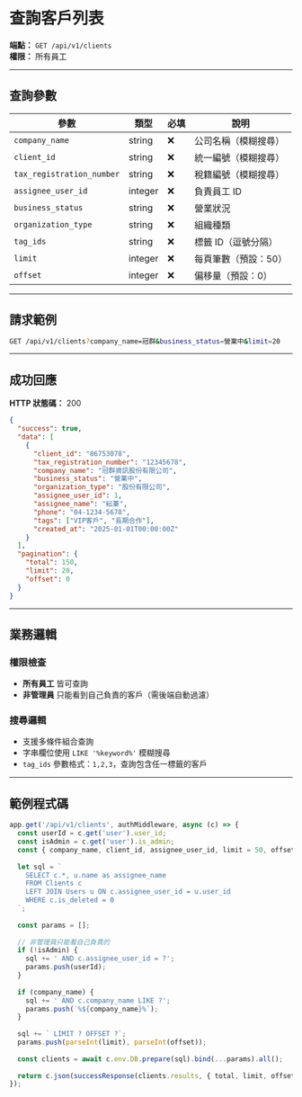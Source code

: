 # 查詢客戶列表

**端點：** `GET /api/v1/clients`  
**權限：** 所有員工

---

## 查詢參數

| 參數 | 類型 | 必填 | 說明 |
|-----|------|------|------|
| `company_name` | string | ❌ | 公司名稱（模糊搜尋）|
| `client_id` | string | ❌ | 統一編號（模糊搜尋）|
| `tax_registration_number` | string | ❌ | 稅籍編號（模糊搜尋）|
| `assignee_user_id` | integer | ❌ | 負責員工 ID |
| `business_status` | string | ❌ | 營業狀況 |
| `organization_type` | string | ❌ | 組織種類 |
| `tag_ids` | string | ❌ | 標籤 ID（逗號分隔）|
| `limit` | integer | ❌ | 每頁筆數（預設：50）|
| `offset` | integer | ❌ | 偏移量（預設：0）|

---

## 請求範例

```bash
GET /api/v1/clients?company_name=冠群&business_status=營業中&limit=20
```

---

## 成功回應

**HTTP 狀態碼：** 200

```json
{
  "success": true,
  "data": [
    {
      "client_id": "86753078",
      "tax_registration_number": "12345678",
      "company_name": "冠群資訊股份有限公司",
      "business_status": "營業中",
      "organization_type": "股份有限公司",
      "assignee_user_id": 1,
      "assignee_name": "紜蓁",
      "phone": "04-1234-5678",
      "tags": ["VIP客戶", "長期合作"],
      "created_at": "2025-01-01T00:00:00Z"
    }
  ],
  "pagination": {
    "total": 150,
    "limit": 20,
    "offset": 0
  }
}
```

---

## 業務邏輯

### 權限檢查
- **所有員工** 皆可查詢
- **非管理員** 只能看到自己負責的客戶（需後端自動過濾）

### 搜尋邏輯
- 支援多條件組合查詢
- 字串欄位使用 `LIKE '%keyword%'` 模糊搜尋
- `tag_ids` 參數格式：`1,2,3`，查詢包含任一標籤的客戶

---

## 範例程式碼

```typescript
app.get('/api/v1/clients', authMiddleware, async (c) => {
  const userId = c.get('user').user_id;
  const isAdmin = c.get('user').is_admin;
  const { company_name, client_id, assignee_user_id, limit = 50, offset = 0 } = c.req.query();
  
  let sql = `
    SELECT c.*, u.name as assignee_name
    FROM Clients c
    LEFT JOIN Users u ON c.assignee_user_id = u.user_id
    WHERE c.is_deleted = 0
  `;
  
  const params = [];
  
  // 非管理員只能看自己負責的
  if (!isAdmin) {
    sql += ' AND c.assignee_user_id = ?';
    params.push(userId);
  }
  
  if (company_name) {
    sql += ' AND c.company_name LIKE ?';
    params.push(`%${company_name}%`);
  }
  
  sql += ` LIMIT ? OFFSET ?`;
  params.push(parseInt(limit), parseInt(offset));
  
  const clients = await c.env.DB.prepare(sql).bind(...params).all();
  
  return c.json(successResponse(clients.results, { total, limit, offset }));
});
```


